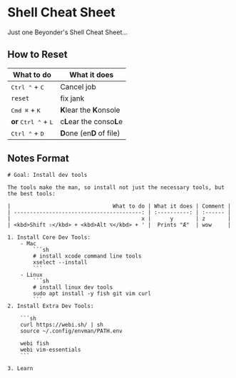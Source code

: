 # Shell Cheat Sheet

Just one Beyonder's Shell Cheat Sheet...

## How to Reset

| What to do                              | What it does               |
| --------------------------------------- | -------------------------- |
| <kbd>Ctrl ⌃</kbd> + <kbd>C</kbd>        | Cancel job                 |
| `reset`                                 | fix jank                   |
| <kbd>Cmd ⌘</kbd> + <kbd>K</kbd>         | **K**lear the **K**onsole  |
| **or** <kbd>Ctrl ⌃</kbd> + <kbd>L</kbd> | c**L**ear the conso**L**e  |
| <kbd>Ctrl ⌃</kbd> + <kbd>D</kbd>        | **D**one (en**D** of file) |

## Notes Format

````mkdn
# Goal: Install dev tools

The tools make the man, so install not just the necessary tools, but the best tools:

|                                What to do | What it does | Comment |
| ----------------------------------------: | :----------: | :------ |
|                                         x |      y       | z       |
| <kbd>Shift ⇧</kbd> + <kbd>Alt ⌥</kbd> + ' |  Prints "Æ"  | wow     |

1. Install Core Dev Tools:
    - Mac
        ```sh
        # install xcode command line tools
        xselect --install
        ```
    - Linux
        ```sh
        # install linux dev tools
        sudo apt install -y fish git vim curl
        ```
2. Install Extra Dev Tools:

    ```sh
    curl https://webi.sh/ | sh
    source ~/.config/envman/PATH.env

    webi fish
    webi vim-essentials
    ```

3. Learn
````
